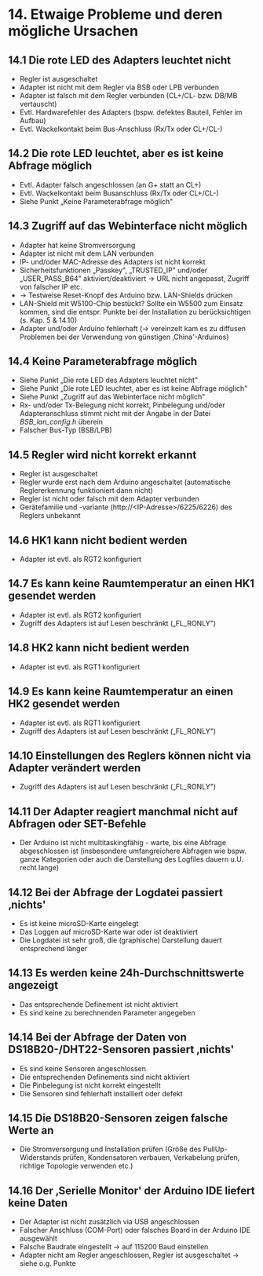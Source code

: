 # 14. Etwaige Probleme und deren mögliche Ursachen #

## 14.1 Die rote LED des Adapters leuchtet nicht ##

- Regler ist ausgeschaltet
- Adapter ist nicht mit dem Regler via BSB oder LPB verbunden
- Adapter ist falsch mit dem Regler verbunden (CL+/CL- bzw. DB/MB vertauscht)
- Evtl. Hardwarefehler des Adapters (bspw. defektes Bauteil, Fehler im Aufbau)
- Evtl. Wackelkontakt beim Bus-Anschluss (Rx/Tx oder CL+/CL-)

## 14.2 Die rote LED leuchtet, aber es ist keine Abfrage möglich ##

- Evtl. Adapter falsch angeschlossen (an G+ statt an CL+)
- Evtl. Wackelkontakt beim Busanschluss (Rx/Tx oder CL+/CL-)
- Siehe Punkt „Keine Parameterabfrage möglich"

## 14.3 Zugriff auf das Webinterface nicht möglich ##

- Adapter hat keine Stromversorgung
- Adapter ist nicht mit dem LAN verbunden
- IP- und/oder MAC-Adresse des Adapters ist nicht korrekt
- Sicherheitsfunktionen „Passkey", „TRUSTED\_IP" und/oder „USER\_PASS\_B64"
aktiviert/deaktiviert → URL nicht angepasst, Zugriff von falscher IP etc.
- → Testweise Reset-Knopf des Arduino bzw. LAN-Shields drücken
- LAN-Shield mit W5100-Chip bestückt? Sollte ein W5500 zum Einsatz
kommen, sind die entspr. Punkte bei der Installation zu berücksichtigen (s. Kap. 5
& 14.10)
- Adapter und/oder Arduino fehlerhaft (→ vereinzelt kam es zu diffusen
Problemen bei der Verwendung von günstigen ‚China'-Arduinos)

## 14.4 Keine Parameterabfrage möglich ##

- Siehe Punkt „Die rote LED des Adapters leuchtet nicht"
- Siehe Punkt „Die rote LED leuchtet, aber es ist keine Abfrage möglich"
- Siehe Punkt „Zugriff auf das Webinterface nicht möglich"
- Rx- und/oder Tx-Belegung nicht korrekt, Pinbelegung und/oder Adapteranschluss
stimmt nicht mit der Angabe in der Datei *BSB\_lan\_config.h* überein
- Falscher Bus-Typ (BSB/LPB)

## 14.5 Regler wird nicht korrekt erkannt ##

- Regler ist ausgeschaltet
- Regler wurde erst nach dem Arduino angeschaltet (automatische Reglererkennung funktioniert dann nicht)
- Regler ist nicht oder falsch mit dem Adapter verbunden
- Gerätefamilie und -variante (http://\<IP-Adresse\>/6225/6226) des Reglers unbekannt

## 14.6 HK1 kann nicht bedient werden ##

- Adapter ist evtl. als RGT2 konfiguriert

## 14.7 Es kann keine Raumtemperatur an einen HK1 gesendet werden ##

- Adapter ist evtl. als RGT2 konfiguriert
- Zugriff des Adapters ist auf Lesen beschränkt („FL\_RONLY")

## 14.8 HK2 kann nicht bedient werden ##

- Adapter ist evtl. als RGT1 konfiguriert

## 14.9 Es kann keine Raumtemperatur an einen HK2 gesendet werden ##

- Adapter ist evtl. als RGT1 konfiguriert
- Zugriff des Adapters ist auf Lesen beschränkt („FL\_RONLY")

## 14.10 Einstellungen des Reglers können nicht via Adapter verändert werden ##

- Zugriff des Adapters ist auf Lesen beschränkt („FL\_RONLY")

## 14.11 Der Adapter reagiert manchmal nicht auf Abfragen oder SET-Befehle ##

- Der Arduino ist nicht multitaskingfähig - warte, bis eine Abfrage
abgeschlossen ist (insbesondere umfangreichere Abfragen wie bspw. ganze Kategorien oder
auch die Darstellung des Logfiles dauern u.U. recht lange)

## 14.12 Bei der Abfrage der Logdatei passiert ‚nichts' ##

- Es ist keine microSD-Karte eingelegt
- Das Loggen auf microSD-Karte war oder ist deaktiviert
- Die Logdatei ist sehr groß, die (graphische) Darstellung dauert entsprechend länger

## 14.13 Es werden keine 24h-Durchschnittswerte angezeigt ##

- Das entsprechende Definement ist nicht aktiviert
- Es sind keine zu berechnenden Parameter angegeben

## 14.14 Bei der Abfrage der Daten von DS18B20-/DHT22-Sensoren passiert ‚nichts' ##

- Es sind keine Sensoren angeschlossen
- Die entsprechenden Definements sind nicht aktiviert
- Die Pinbelegung ist nicht korrekt eingestellt
- Die Sensoren sind fehlerhaft installiert oder defekt

## 14.15 Die DS18B20-Sensoren zeigen falsche Werte an ##

- Die Stromversorgung und Installation prüfen (Größe des PullUp-Widerstands prüfen,
Kondensatoren verbauen, Verkabelung prüfen, richtige Topologie verwenden etc.)

## 14.16 Der ‚Serielle Monitor' der Arduino IDE liefert keine Daten

- Der Adapter ist nicht zusätzlich via USB angeschlossen
- Falscher Anschluss (COM-Port) oder falsches Board in der Arduino IDE ausgewählt
- Falsche Baudrate eingestellt → auf 115200 Baud einstellen
- Adapter nicht am Regler angeschlossen, Regler ist ausgeschaltet → siehe o.g. Punkte
